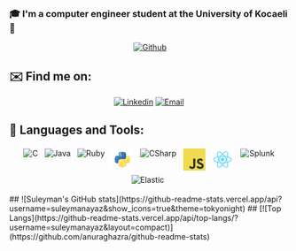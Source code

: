 ### 🎓 I'm a computer engineer student at the University of Kocaeli 👋 

<p  align="center">
 <a target="_blank" rel="noopener noreferrer" href="https://camo.githubusercontent.com/62599d2d7ea728ba2571baf5fb1e843512216345993948dc4657172e57bb00c2/68747470733a2f2f76697369746f722d62616467652e6c616f62692e6963752f62616467653f706167655f69643d43686172616c616d626f73496f616e6e6f752e43686172616c616d626f73496f616e6e6f75"></a>
 <img src="https://camo.githubusercontent.com/62599d2d7ea728ba2571baf5fb1e843512216345993948dc4657172e57bb00c2/68747470733a2f2f76697369746f722d62616467652e6c616f62692e6963752f62616467653f706167655f69643d43686172616c616d626f73496f616e6e6f752e43686172616c616d626f73496f616e6e6f75" alt="" data-canonical-src="https://visitor-badge.laobi.icu/badge?page_id=suleymanayaz" style="max-width:100%;"> 
 <a href="https://github.com/suleymanayaz"><img src="https://camo.githubusercontent.com/b1a5eb3bf0784092870685d3150467e876a20ca439a426370916da4f1535323d/68747470733a2f2f696d672e736869656c64732e696f2f6769746875622f666f6c6c6f776572732f43686172616c616d626f73496f616e6e6f753f6c6162656c3d466f6c6c6f77657273266c6f676f3d476974687562" alt="Github" data-canonical-src="https://img.shields.io/github/followers/suleymanayaz?label=Followers&amp;logo=Github" style="max-width:100%;"></a>
</p>

## ✉️ Find me on:
<p align="center"
 
<a href="https://www.linkedin.com/in/suleyman-ayaz-/" rel="nofollow"> <img src="https://camo.githubusercontent.com/d659d2bac00c01b42bffbae84bdc121e828b8fecd5b4949ffa2575f5d9e4a371/68747470733a2f2f63646e2e6a7364656c6976722e6e65742f6e706d2f73696d706c652d69636f6e734076332f69636f6e732f6c696e6b6564696e2e737667" alt="Linkedin" data-canonical-src="https://cdn.jsdelivr.net/npm/simple-icons@v3/icons/linkedin.svg" style="max-width:100%;" height="40"></a>
<a href="suleyman.ayaz@arcelik.com"> <img src="https://camo.githubusercontent.com/c9a89a6426081483aa6cd371bdecae44045961437b349ea97097d476978436f4/68747470733a2f2f63646e2e6a7364656c6976722e6e65742f6e706d2f73696d706c652d69636f6e734076332f69636f6e732f676d61696c2e737667" alt="Email" data-canonical-src="https://cdn.jsdelivr.net/npm/simple-icons@v3/icons/gmail.svg" style="max-width:100%;" height="40"></a>
</p>


## 🧰 Languages and Tools:
<p align="center">
<img src="https://cdn.jsdelivr.net/npm/programming-languages-logos/src/c/c.png" alt="C" height="40" style="vertical-align:top; margin:4px">
<img src="https://cdn.jsdelivr.net/npm/programming-languages-logos/src/java/java.png" alt="Java" height="40" style="vertical-align:top; margin:4px">
<img src="https://cdn.jsdelivr.net/npm/programming-languages-logos/src/ruby/ruby.png" alt="Ruby" height="40" style="vertical-align:top; margin:4px">
<img src="https://raw.githubusercontent.com/github/explore/80688e429a7d4ef2fca1e82350fe8e3517d3494d/topics/python/python.png" alt="Python" height="40" style="vertical-align:top; margin:4px">
<img src="https://cdn.jsdelivr.net/npm/programming-languages-logos@0.0.3/src/csharp/csharp.png" alt="CSharp" height="40" style="vertical-align:top; margin:4px">
<img src="https://raw.githubusercontent.com/github/explore/80688e429a7d4ef2fca1e82350fe8e3517d3494d/topics/javascript/javascript.png" alt="Javascript" height="40" style="vertical-align:top; margin:4px">
<img src="https://raw.githubusercontent.com/github/explore/80688e429a7d4ef2fca1e82350fe8e3517d3494d/topics/react/react.png" alt="React" height="40" style="vertical-align:top; margin:4px">
<img src="https://i2.wp.com/xtremeownage.com/wp-content/uploads/2019/09/Splunk_Icon.png?fit=412%2C412&ssl=1" alt="Splunk" height="40" style="vertical-align:top; margin:4px">
<img src="https://cdn.iconscout.com/icon/free/png-512/elastic-283142.png" alt="Elastic" height="40" style="vertical-align:top; margin:4px">
<img data-canonical-src="https://visitor-badge.laobi.icu/badge?page_id=suleymanayaz.suleymanayaz" style="max-width:100%;">
</p>
##
![Suleyman's GitHub stats](https://github-readme-stats.vercel.app/api?username=suleymanayaz&show_icons=true&theme=tokyonight)
##
[![Top Langs](https://github-readme-stats.vercel.app/api/top-langs/?username=suleymanayaz&layout=compact)](https://github.com/anuraghazra/github-readme-stats)
